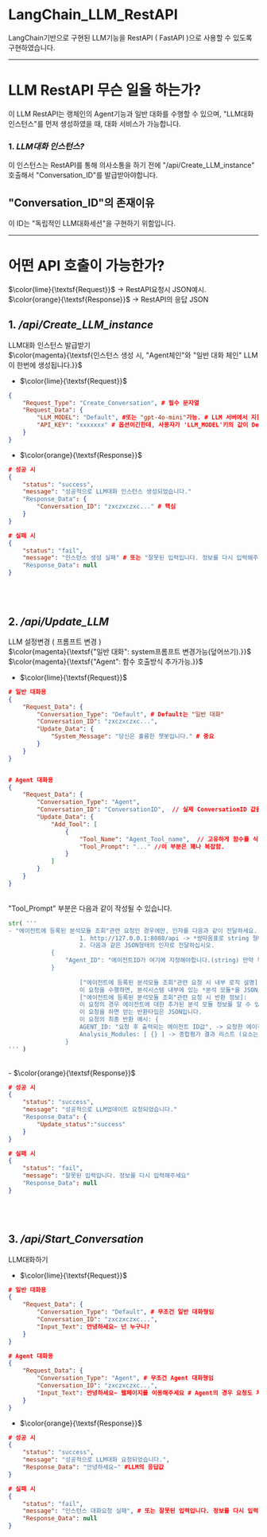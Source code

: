 # LangChain_LLM_RestAPI
LangChain기반으로 구현된 LLM기능을 RestAPI ( FastAPI )으로 사용할 수 있도록 구현하였습니다. 

---

# LLM RestAPI 무슨 일을 하는가?
이 LLM RestAPI는 랭체인의 Agent기능과 일반 대화를 수행할 수 있으며, "LLM대화 인스턴스"를 먼저 생성하였을 때, 대화 서비스가 가능합니다. 

### 1. *LLM대화 인스턴스?*<br>
이 인스턴스는 RestAPI를 통해 의사소통을 하기 전에 "/api/Create_LLM_instance" 호출해서 "Conversation_ID"를 발급받아야합니다.<br>
## "Conversation_ID"의 존재이유<br>
이 ID는 "독립적인 LLM대화세션"을 구현하기 위함입니다. 

---
# 어떤 API 호출이 가능한가?

$\color{lime}{\textsf{Request}}$ -> RestAPI요청시 JSON예시.<br>
$\color{orange}{\textsf{Response}}$ -> RestAPI의 응답 JSON<br>

## 1. */api/Create_LLM_instance*<br>
LLM대화 인스턴스 발급받기<br>
$\color{magenta}{\textsf{인스턴스 생성 시, "Agent체인"와 "일반 대화 체인" LLM이 한번에 생성됩니다.}}$
- $\color{lime}{\textsf{Request}}$<br>
```json
{
    "Request_Type": "Create_Conversation", # 필수 문자열
    "Request_Data": {
        "LLM_MODEL": "Default", #또는 "gpt-4o-mini"가능. # LLM 서버에서 지원가능한 str이여야함
        "API_KEY": "xxxxxxx" # 옵션이긴한데, 사용자가 'LLM_MODEL'키의 값이 Default로 설정하지 않으면 API_KEY가 필요하니까 일단 넣는다.
    }
}
```
- $\color{orange}{\textsf{Response}}$

```json
# 성공 시
{
    "status": "success",
    "message": "성공적으로 LLM대화 인스턴스 생성되었습니다."
    "Response_Data": {
        "Conversation_ID": "zxczxczxc..." # 핵심
    }
}

# 실패 시
{
    "status": "fail",
    "message": "인스턴스 생성 실패" # 또는 "잘못된 입력입니다. 정보를 다시 입력해주세요"
    "Response_Data": null
}
```

<br><br>

## 2. */api/Update_LLM*<br>
LLM 설정변경 ( 프롬프트 변경 )<br>
$\color{magenta}{\textsf{"일반 대화": system프롬프트 변경가능(덮어쓰기).}}$<br>
$\color{magenta}{\textsf{"Agent": 함수 호출방식 추가가능.}}$
- $\color{lime}{\textsf{Request}}$

```json
# 일반 대화용 
{
    "Request_Data": {
        "Conversation_Type": "Default", # Default는 "일반 대화"
        "Conversation_ID": "zxczxczxc...",
        "Update_Data": {
            "System_Message": "당신은 훌륭한 챗봇입니다." # 중요
        }
    }
}


# Agent 대화용
{
    "Request_Data": {
        "Conversation_Type": "Agent",
        "Conversation_ID": "ConversationID",  // 실제 ConversationID 값을 대체해야 함
        "Update_Data": {
            "Add_Tool": [
                {
                    "Tool_Name": "Agent_Tool_name",  // 고유하게 함수를 식별하기 위한 Tool 이름 문자열
                    "Tool_Prompt": "..." //이 부분은 꽤나 복잡함.
                }
            ]
        }
    }
}
```
<br>
"Tool_Prompt" 부분은 다음과 같이 작성될 수 있습니다.<br>

```python
str( '''
- "에이전트에 등록된 분석모듈 조회"관련 요청인 경우에만, 인자를 다음과 같이 전달하세요. 인자개수: 2개 (각 순서마다 마무리에 쉼표를 붙여서 구분해야합니다.): 
                    1. http://127.0.0.1:8088/api -> *쌍따옴표로 string 형태처럼 전달하지마시오.
                    2. 다음과 같은 JSON형태의 인자로 전달하십시오.
            {
                "Agent_ID": "에이전트ID가 여기에 지정해야합니다.(string) 만약 특정할 수 없는 경우 ALL로 지정하세요"
            }
         
                    ["에이전트에 등록된 분석모듈 조회"관련 요청 시 내부 로직 설명]:
                    이 요청을 수행하면, 분석시스템 내부에 있는 *분석 모듈*을 JSON으로 가져옵니다.
                    ["에이전트에 등록된 분석모듈 조회"관련 요청 시 반환 정보]:
                    이 요청의 경우 에이전트에 대한 추가된 분석 모듈 정보를 알 수 있습니다.
                    이 요청을 하면 얻는 반환타입은 JSON입니다.
                    이 요청의 최종 반환 예시: {
                    AGENT_ID: "요청 후 출력되는 에이전트 ID값", -> 요청한 에이전트 ID를 가져오는 것뿐.
                    Analysis_Modules: [ {} ] -> 종합평가 결과 리스트 (요소는 각 JSON임)
                }
''' )
```

<br>
- $\color{orange}{\textsf{Response}}$

```json
# 성공 시
{
    "status": "success",
    "message": "성공적으로 LLM업데이트 요청되었습니다."
    "Response_Data": {
        "Update_status":"success"
    }
}

# 실패 시
{
    "status": "fail",
    "message": "잘못된 입력입니다. 정보를 다시 입력해주세요"
    "Response_Data": null
}
```

<br><br>

## 3. */api/Start_Conversation*<br>
LLM대화하기
- $\color{lime}{\textsf{Request}}$

```json
# 일반 대화용
{
    "Request_Data": {
        "Conversation_Type": "Default", # 무조건 일반 대화형임
        "Conversation_ID": "zxczxczxc...",
        "Input_Text": 안녕하세요~ 넌 누구니?
    }
}

# Agent 대화용
{
    "Request_Data": {
        "Conversation_Type": "Agent", # 무조건 Agent 대화형임
        "Conversation_ID": "zxczxczxc...",
        "Input_Text": 안녕하세요~ 웹페이지를 이동해주세요 # Agent의 경우 요청도 처리할 수 있도록 질의가능
    }
}
```

- $\color{orange}{\textsf{Response}}$

```json
# 성공 시
{
    "status": "success",
    "message": "성공적으로 LLM대화 요청되었습니다.",
    "Response_Data": "안녕하세요~" #LLM의 응답값
}

# 실패 시
{
    "status": "fail",
    "message": "인스턴스 대화요청 실패", # 또는 잘못된 입력입니다. 정보를 다시 입력해주세요
    "Response_Data": null
}
```


